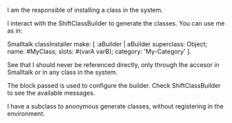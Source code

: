I am the responsible of installing a class in the system.

I interact with the ShiftClassBuilder to generate the classes.
You can use me as in:

Smalltalk classInstaller make: [ :aBuilder |
		aBuilder
			superclass: Object;
			name: #MyClass;
			slots: #(varA varB);
			category: 'My-Category' ].
		
See that I should never be referenced directly, only through the accesor 
in Smalltalk or in any class in the system. 

The block passed is used to configure the builder. Check ShiftClassBuilder to see the available messages.

I have a subclass to anonymous generate classes, without registering in the environment. 